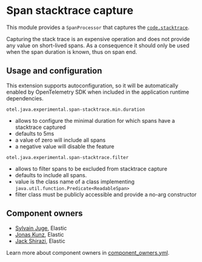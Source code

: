 
# Span stacktrace capture

This module provides a `SpanProcessor` that captures the [`code.stacktrace`](https://opentelemetry.io/docs/specs/semconv/attributes-registry/code/).

Capturing the stack trace is an expensive operation and does not provide any value on short-lived spans.
As a consequence it should only be used when the span duration is known, thus on span end.

## Usage and configuration

This extension supports autoconfiguration, so it will be automatically enabled by OpenTelemetry
SDK when included in the application runtime dependencies.

`otel.java.experimental.span-stacktrace.min.duration`

- allows to configure the minimal duration for which spans have a stacktrace captured
- defaults to 5ms
- a value of zero will include all spans
- a negative value will disable the feature

`otel.java.experimental.span-stacktrace.filter`

- allows to filter spans to be excluded from stacktrace capture
- defaults to include all spans.
- value is the class name of a class implementing `java.util.function.Predicate<ReadableSpan>`
- filter class must be publicly accessible and provide a no-arg constructor

## Component owners

- [Sylvain Juge](https://github.com/sylvainjuge), Elastic
- [Jonas Kunz](https://github.com/jonaskunz), Elastic
- [Jack Shirazi](https://github.com/jackshirazi), Elastic

Learn more about component owners in [component_owners.yml](../.github/component_owners.yml).
